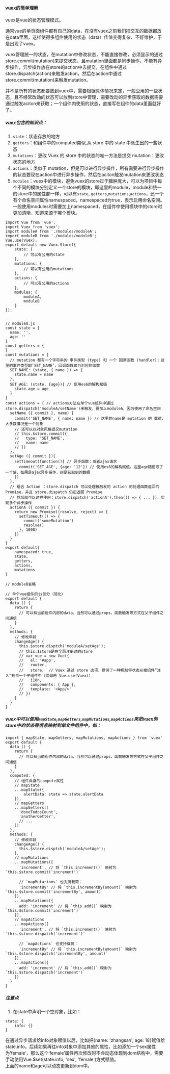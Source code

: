 #### vuex的简单理解
vuex是vue的状态管理模式。    

通常vue的单页面组件都有自己的data，在没有vuex之前我们把交互的数据都放在data里面，这样使得多组件使用的状态（data）传值变得复杂、不好维护，于是出现了vuex。     

vuex管理统一的状态，在mutation中修改状态，不能直接修改，必须显示的通过store.commit(mutation)来提交状态，且mutation里面都是同步操作，不能有异步操作，异步操作放在store的action中去提交，在组件中通过store.dispatch(action)来触发action，然后在action中通过store.commit(mutation)来触发mutation。  

并不是所有的状态都要放到vuex中，需要根据具体情况来定，一般公用的一些状态，且不经常改动的状态可以放到store中管理，需要改动的异步获取的数据需要通过触发aciton来获取；一个组件内使用的状态，直接写在组件的data里面就好了。  


##### vuex包含的知识点：    
1. `state`：状态存放的地方     
2. `getters`：和组件中的computed类似,从 store 中的 state 中派生出的一些状态 
3. `mutations`：更改 Vuex 的 store 中的状态的唯一方法是提交 mutation：更改状态的地方    
4. `actions`：类似于 mutation，但是可以进行异步操作，所有需要进行异步操作的状态要现在action中进行异步操作，然后在aciton触发mutation来更改状态    
5. `modules`：vuex中的模块，避免vuex的store过于臃肿庞大，可以为项目中每个不同的模块分别定义一个store的模块，即这里的module，module和统一的store中的属性都一样，可以有`state`, `getters`,`mutations`,`actions`，还一个有个命名空间属性namespaced，namespaced为true，表示启用命名空间。一般使用modules时需要加上namespaced，在组件中使用模块中的store时更加清晰，知道来源于哪个模块。

```
import Vue from 'vue';
import Vuex from 'vuex';
import moduleA from './modules/moduleA';
import moduleB from './modules/moduleB';
Vue.use(Vuex);
export default new Vuex.Store({
    state: {
        // 可以有公用的state
    },
    mutations: {
        // 可以有公用的mutations
    },
    actions: {
        // 可以有公用的actions
    },
    modules: {
        moduleA,
        moduleB
    }
});


// moduleA.js
const state = { 
  name: '',
  age: ''
}   
const getters = {
}
const mutations = {
  // mutation 都有一个字符串的 事件类型 (type) 和 一个 回调函数 (handler)：这里的事件类型即‘SET_NAME’，回调函数即为对应的函数
  SET_NAME: (state, { name }) => {
    state.name = name
  },
  SET_AGE: (state, {age}){ // 使用es6的解构赋值
    state.age = age
  }
}
const actions = { // actions方法在单个vue组件中通过store.dispatch('moduleA/setName')来触发，要加上moduleA，因为使用了命名空间
  setName ({ commit }, name) {
    commit('SET_NAME', { name: name }) // 这里的name是 mutation 的 载荷，大多数情况是一个对象
    // 还可以以对象风格提交mutation
    // this.$store.commit({ 
    //   type: 'SET_NAME',
    //   name: name
    // })
  },
  setAge ({ commit }){
    setTimeout(function(){ // 异步函数：或者ajax请求
      commit('SET_AGE', {age: '12'}) // 使用es6的解构赋值，这里age随便取了一个值，如果是ajax异步操作，则是获取到的数据
    })
  },
  // 组合 Action ：store.dispatch 可以处理被触发的 action 的处理函数返回的 Promise，并且 store.dispatch 仍旧返回 Promise
  // 然后就可以这样使用：store.dispatch('actionA').then(() => { ... })，实现多个异步操作
  actionA ({ commit }) {
    return new Promise((resolve, reject) => {
      setTimeout(() => {
        commit('someMutation')
        resolve()
      }, 1000)
    })
  }
}
export default{
    namespaced: true,
    state,
    getters,
    actions,
    mutations
}

// moduleB省略

// 单个vue组件的js部分（简化）
export default {
  data () {
    return {
      // 可以有当前组件内部的data，当然可以通过props，函数触发等方式在父子组件之间通信
    }
  },
  methods: {
    // 修改年龄
    changeAge() {
      this.$store.disptch('moduleA/setAge'); 
      // this.$store是在全局注册过的store 
      // var vue = new Vue({
      //   el: '#app',
      //   router,
      //   store,  // Vuex 通过 store 选项，提供了一种机制将状态从根组件“注入”到每一个子组件中（需调用 Vue.use(Vuex)）
      //   i18n,
      //   components: { App },
      //   template: '<App/>'
      // })
    }
  }
}
```
##### vuex中可以使用`mapState`,`mapGetters`,`mapMutations`,`mapActions`来把vuex的store中的状态等信息映射到单文件组件中，如：
```
import { mapState, mapGetters, mapMutations, mapActions } from 'vuex'
export default {
  data () {
    return {
      // 可以有当前组件内部的data，当然可以通过props，函数触发等方式在父子组件之间通信
    }
  },
  computed: {
    // 组件自身的compute属性
    // mapState
    ...mapState({
        alertData: state => state.alertData
    }),
    // mapGetters
    ...mapGetters([
      'doneTodosCount',
      'anotherGetter',
      // ...
    ])
  },
  methods: {
    // 修改年龄
    changeAge() {
      this.$store.disptch('moduleA/setAge');
    },
    // mapMutations
    ...mapMutations([
      'increment', // 将 `this.increment()` 映射为 `this.$store.commit('increment')`

      // `mapMutations` 也支持载荷：
      'incrementBy' // 将 `this.incrementBy(amount)` 映射为 `this.$store.commit('incrementBy', amount)`
    ]),
    ...mapMutations({
      add: 'increment' // 将 `this.add()` 映射为 `this.$store.commit('increment')`
    }),
    // mapActions
    ...mapActions([
      'increment', // 将 `this.increment()` 映射为 `this.$store.dispatch('increment')`

      // `mapActions` 也支持载荷：
      'incrementBy' // 将 `this.incrementBy(amount)` 映射为 `this.$store.dispatch('incrementBy', amount)`
    ]),
    ...mapActions({
      add: 'increment' // 将 `this.add()` 映射为 `this.$store.dispatch('increment')`
    })
  }
}
```
##### 注意点
1. 在state中声明一个空对象，比如：
```
state: {
    info: {}
}
```
在通过异步请求给info对象赋值以后，比如把{name: 'zhangsan', age: 18}赋值给state.info，后续如果再往info对象中添加其他的属性，比如添加一个sex属性为‘female’，那么这个‘female’属性再次修改时不会动态体现到dom结构中，需要手动使用Vue.$set(state.info, 'sex', 'female')方式赋值。    
上面的name和age可以动态更新到dom中。
